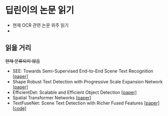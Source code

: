 # 딥린이의 논문 읽기

- 현재 OCR 관련 논문 위주 읽기
- 





## 읽을 거리

~~현재 분류되지 않음~~

- SEE: Towards Semi-Supervised End-to-End Scene Text Recognition [[paper]](https://arxiv.org/pdf/1712.05404.pdf) 
- Shape Robust Text Detection with Progressive Scale Expansion Network [[paper]](https://arxiv.org/pdf/1903.12473.pdf)
- EfficientDet: Scalable and Efficient Object Detection [[paper]](https://arxiv.org/pdf/1911.09070.pdf)
- Spatial Transformer Networks [[paper]](https://arxiv.org/pdf/1506.02025.pdf)
- TextFuseNet: Scene Text Detection with Richer Fused Features [[paper]](https://www.ijcai.org/Proceedings/2020/0072.pdf) [[code]](https://github.com/ying09/TextFuseNet)